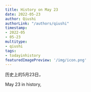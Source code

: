 ```yaml
---
title: History on May 23
date: 2022-05-23
author: Qiushi 
authorLink: "/authors/qiushi"
timestamp: 
- 2022-05
- 05-23
multitype: 
- qiushi
tags: 
- todayinhistory
featuredImagePreview: '/img/icon.png'
---
```









历史上的5月23日，

May 23 in history, 

<!--more-->

